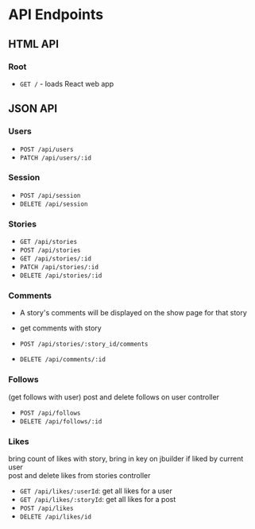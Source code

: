# API Endpoints

## HTML API

### Root

- `GET /` - loads React web app

## JSON API

### Users

- `POST /api/users`
- `PATCH /api/users/:id`

### Session

- `POST /api/session`
- `DELETE /api/session`

### Stories

- `GET /api/stories`
- `POST /api/stories`
- `GET /api/stories/:id`
- `PATCH /api/stories/:id`
- `DELETE /api/stories/:id`

### Comments

- A story's comments will be displayed on the show page for that story
- get comments with story
- `POST /api/stories/:story_id/comments`

- `DELETE /api/comments/:id`

### Follows
  (get follows with user)
  post and delete follows on user controller 

- `POST /api/follows`
- `DELETE /api/follows/:id`

### Likes
  bring count of likes with story, bring in key on jbuilder if liked by current user  
  post and delete likes from stories controller 
  
- `GET /api/likes/:userId`: get all likes for a user
- `GET /api/likes/:storyId`: get all likes for a post
- `POST /api/likes`
- `DELETE /api/likes/id`